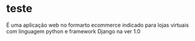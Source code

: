 # teste
É uma aplicação web no formarto ecommerce indicado para lojas virtuais com linguagem python e framework Django na ver 1.0
